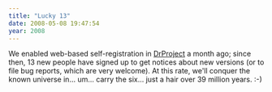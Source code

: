 ```yaml
---
title: "Lucky 13"
date: 2008-05-08 19:47:54
year: 2008
---
```

We enabled web-based self-registration in <a href="http://www.drproject.org">DrProject</a> a month ago; since then, 13 new people have signed up to get notices about new versions (or to file bug reports, which are very welcome).  At this rate, we'll conquer the known universe in... um... carry the six... just a hair over 39 million years. :-)
